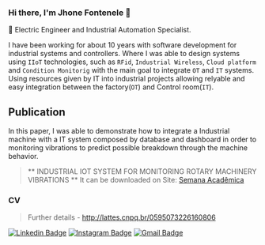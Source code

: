 ### Hi there, I'm Jhone Fontenele 👋

:brain: Electric Engineer and Industrial Automation Specialist.

I have been working for about 10 years with software development for industrial systems and controllers. Where I was able to design systems using `IIoT` technologies, such as `RFid`, `Industrial Wireless`, `Cloud platform` and `Condition Monitorig` with the main goal to integrate  `OT` and `IT` systems.  Using resources given by IT into industrial projects allowing relyable and easy integration between the factory(`OT`) and Control room(`IT`).

## Publication

In this paper, I was able to demonstrate how to integrate a Industrial machine with a IT system composed by database and dashboard in order to monitoring vibrations to predict possible breakdown through the machine behavior.

> ** INDUSTRIAL IOT SYSTEM FOR MONITORING ROTARY MACHINERY VIBRATIONS ** It can be downloaded on Site: [Semana Acadêmica](https://semanaacademica.org.br/artigo/sistema-iot-industrial-para-monitoramento-de-vibracoes-de-maquinas-rotativas)

### CV

> Further details - http://lattes.cnpq.br/0595073226160806

[![Linkedin Badge](https://img.shields.io/badge/LinkedIn-0077B5?style=for-the-badge&logo=linkedin&logoColor=white)](https://www.linkedin.com/in/jhone-fontenele/) [![Instagram Badge](https://img.shields.io/badge/Instagram-E4405F?style=for-the-badge&logo=instagram&logoColor=white)](https://www.instagram.com/fontenelejhone/) [![Gmail Badge](https://img.shields.io/badge/-jhone_eng@icloud.com-D14836?style=for-the-badge&logo=Gmail&logoColor=white&link=mailto:jhone_eng@icloud.com)](mailto:jhone_eng@icloud.com)
